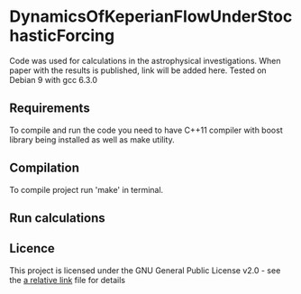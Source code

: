# DynamicsOfKeperianFlowUnderStochasticForcing
Code was used for calculations in the astrophysical investigations. When paper with the results is published, link will be added here.
Tested on Debian 9 with gcc 6.3.0

## Requirements
To compile and run the code you need to have C++11 compiler with boost library being installed as well as make utility.

## Compilation
To compile project run 'make' in terminal.

## Run calculations

## Licence
This project is licensed under the GNU General Public License v2.0 - see the [a relative link](LICENSE) file for details

